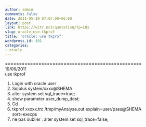 ```yaml
---
author: admin
comments: false
date: 2011-05-19 07:07:00+00:00
layout: post
link: https://witr.net/quotation/?p=101
slug: oracle-use-tkprof
title: 'oracle: use tkprof'
wordpress_id: 101
categories:
- oracle
---
```



  
================================================= 19/06/2011  
use tkprof  
1. Login with oracle user  
2. Sqlplus system/xxxx@SHEMA  
3. alter system set sql_trace=true;  
4. show parameter user_dump_dest;  
4. Cd   
5. tkprof xxxxx.trc /tmp/myAnalyse.out explain=user/pass@SHEMA sort=execpu  
6. ne pas oublier : alter system set sql_trace=false;  


  




